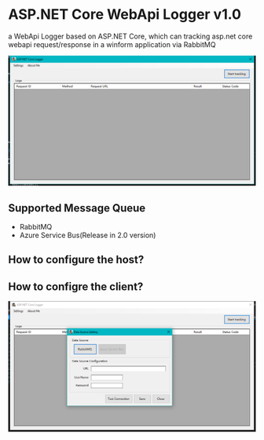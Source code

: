 # ASP.NET Core WebApi Logger v1.0
a WebApi Logger based on ASP.NET Core, which can tracking asp.net core webapi request/response in a winform application via RabbitMQ

![](./images/20190530161850.png)

## Supported Message Queue
 - RabbitMQ
 - Azure Service Bus(Release in 2.0 version)

## How to configure the host?


## How to configre the client?

![](./images/123456.png)
